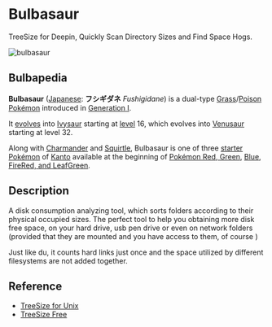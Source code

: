 # Bulbasaur

TreeSize for Deepin, Quickly Scan Directory Sizes and Find Space Hogs.

![bulbasaur](https://s1.52poke.wiki/wiki/thumb/2/21/001Bulbasaur.png/300px-001Bulbasaur.png)

## Bulbapedia

**Bulbasaur** ([Japanese](https://bulbapedia.bulbagarden.net/wiki/List_of_Japanese_Pok%C3%A9mon_names): **フシギダネ** *Fushigidane*) is a dual-type [Grass](https://bulbapedia.bulbagarden.net/wiki/Grass_(type))/[Poison](https://bulbapedia.bulbagarden.net/wiki/Poison_(type)) [Pokémon](https://bulbapedia.bulbagarden.net/wiki/Pok%C3%A9mon_(species)) introduced in [Generation I](https://bulbapedia.bulbagarden.net/wiki/Generation_I).

It [evolves](https://bulbapedia.bulbagarden.net/wiki/Evolution) into [Ivysaur](https://bulbapedia.bulbagarden.net/wiki/Ivysaur_(Pok%C3%A9mon)) starting at [level](https://bulbapedia.bulbagarden.net/wiki/Level) 16, which evolves into [Venusaur](https://bulbapedia.bulbagarden.net/wiki/Venusaur_(Pok%C3%A9mon)) starting at level 32.

Along with [Charmander](https://bulbapedia.bulbagarden.net/wiki/Charmander_(Pok%C3%A9mon)) and [Squirtle](https://bulbapedia.bulbagarden.net/wiki/Squirtle_(Pok%C3%A9mon)), Bulbasaur is one of three [starter Pokémon](https://bulbapedia.bulbagarden.net/wiki/Starter_Pok%C3%A9mon) of [Kanto](https://bulbapedia.bulbagarden.net/wiki/Kanto) available at the beginning of [Pokémon Red, Green](https://bulbapedia.bulbagarden.net/wiki/Pok%C3%A9mon_Red_and_Green_Versions), [Blue](https://bulbapedia.bulbagarden.net/wiki/Pok%C3%A9mon_Red_and_Blue_Versions), [FireRed, and LeafGreen](https://bulbapedia.bulbagarden.net/wiki/Pok%C3%A9mon_FireRed_and_LeafGreen_Versions).

## Description

A disk consumption analyzing tool, which sorts folders according to their physical occupied sizes. The perfect tool to help you obtaining more disk free space, on your hard drive, usb pen drive or even on network folders (provided that they are mounted and you have access to them, of course ) 

Just like du, it counts hard links just once and the space utilized by different filesystems are not added together. 

## Reference

- [TreeSize for Unix](http://treesize.sourceforge.net/)
- [TreeSize Free](https://www.jam-software.com/treesize_free/)